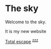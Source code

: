 # The sky

Welcome to the sky. 

It is my new website

[Total escape](/sky/escape/total) <sup>[zzz](/sky/escape/total/sleeping-in)</sup>
